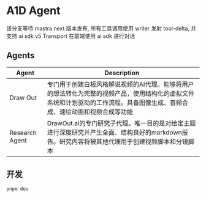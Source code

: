 # A1D Agent

该分支等待 mastra next 版本发布, 所有工具调用使用 writer 发射 tool-delta, 并支持 ai sdk v5 Transport 在前端使用 ai sdk 进行对话

## Agents

| Agent          | Description                                                                                                                                                                |
| -------------- | -------------------------------------------------------------------------------------------------------------------------------------------------------------------------- |
| Draw Out       | 专门用于创建白板风格解说视频的AI代理。能够将用户的想法转化为完整的视频产品，使用结构化的虚拟文件系统和计划驱动的工作流程。具备图像生成、音频合成、速绘动画和视频合成等功能 |
| Research Agent | DrawOut.ai的专门研究子代理。唯一目的是对给定主题进行深度研究并产生全面、结构良好的markdown报告。研究内容将被其他代理用于创建视频脚本和分镜脚本                             |

## 开发

```sh
pnpm dev
```
